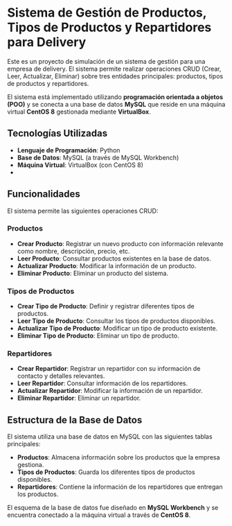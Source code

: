 # Sistema de Gestión de Productos, Tipos de Productos y Repartidores para Delivery

Este es un proyecto de simulación de un sistema de gestión para una empresa de delivery. El sistema permite realizar operaciones CRUD (Crear, Leer, Actualizar, Eliminar) sobre tres entidades principales: productos, tipos de productos y repartidores.

El sistema está implementado utilizando **programación orientada a objetos (POO)** y se conecta a una base de datos **MySQL** que reside en una máquina virtual **CentOS 8** gestionada mediante **VirtualBox**.

## Tecnologías Utilizadas

- **Lenguaje de Programación**: Python
- **Base de Datos**: MySQL (a través de MySQL Workbench)
- **Máquina Virtual**: VirtualBox (con CentOS 8)
- 
## Funcionalidades

El sistema permite las siguientes operaciones CRUD:

### Productos
- **Crear Producto**: Registrar un nuevo producto con información relevante como nombre, descripción, precio, etc.
- **Leer Producto**: Consultar productos existentes en la base de datos.
- **Actualizar Producto**: Modificar la información de un producto.
- **Eliminar Producto**: Eliminar un producto del sistema.

### Tipos de Productos
- **Crear Tipo de Producto**: Definir y registrar diferentes tipos de productos.
- **Leer Tipo de Producto**: Consultar los tipos de productos disponibles.
- **Actualizar Tipo de Producto**: Modificar un tipo de producto existente.
- **Eliminar Tipo de Producto**: Eliminar un tipo de producto.

### Repartidores
- **Crear Repartidor**: Registrar un repartidor con su información de contacto y detalles relevantes.
- **Leer Repartidor**: Consultar información de los repartidores.
- **Actualizar Repartidor**: Modificar la información de un repartidor.
- **Eliminar Repartidor**: Eliminar un repartidor.

## Estructura de la Base de Datos

El sistema utiliza una base de datos en MySQL con las siguientes tablas principales:
- **Productos**: Almacena información sobre los productos que la empresa gestiona.
- **Tipos de Productos**: Guarda los diferentes tipos de productos disponibles.
- **Repartidores**: Contiene la información de los repartidores que entregan los productos.

El esquema de la base de datos fue diseñado en **MySQL Workbench** y se encuentra conectado a la máquina virtual a través de **CentOS 8**.
